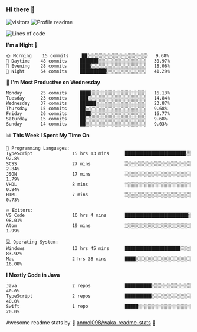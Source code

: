 ### Hi there 👋  
![visitors](https://visitor-badge.laobi.icu/badge?page_id=leverglowh) ![Profile readme](https://github.com/leverglowh/leverglowh/workflows/Profile%20readme/badge.svg?branch=master)

<!--START_SECTION:waka-->
![Lines of code](https://img.shields.io/badge/From%20Hello%20World%20I%27ve%20Written-21070%20lines%20of%20code-blue)

**I'm a Night 🦉** 

```text
🌞 Morning    15 commits     ██░░░░░░░░░░░░░░░░░░░░░░░   9.68% 
🌆 Daytime    48 commits     ███████░░░░░░░░░░░░░░░░░░   30.97% 
🌃 Evening    28 commits     ████░░░░░░░░░░░░░░░░░░░░░   18.06% 
🌙 Night      64 commits     ██████████░░░░░░░░░░░░░░░   41.29%

```
📅 **I'm Most Productive on Wednesday** 

```text
Monday       25 commits     ████░░░░░░░░░░░░░░░░░░░░░   16.13% 
Tuesday      23 commits     ███░░░░░░░░░░░░░░░░░░░░░░   14.84% 
Wednesday    37 commits     ██████░░░░░░░░░░░░░░░░░░░   23.87% 
Thursday     15 commits     ██░░░░░░░░░░░░░░░░░░░░░░░   9.68% 
Friday       26 commits     ████░░░░░░░░░░░░░░░░░░░░░   16.77% 
Saturday     15 commits     ██░░░░░░░░░░░░░░░░░░░░░░░   9.68% 
Sunday       14 commits     ██░░░░░░░░░░░░░░░░░░░░░░░   9.03%

```


📊 **This Week I Spent My Time On** 

```text
💬 Programming Languages: 
TypeScript               15 hrs 13 mins      ███████████████████████░░   92.8% 
SCSS                     27 mins             ░░░░░░░░░░░░░░░░░░░░░░░░░   2.84% 
JSON                     17 mins             ░░░░░░░░░░░░░░░░░░░░░░░░░   1.79% 
VHDL                     8 mins              ░░░░░░░░░░░░░░░░░░░░░░░░░   0.84% 
HTML                     7 mins              ░░░░░░░░░░░░░░░░░░░░░░░░░   0.73%

🔥 Editors: 
VS Code                  16 hrs 4 mins       ████████████████████████░   98.01% 
Atom                     19 mins             ░░░░░░░░░░░░░░░░░░░░░░░░░   1.99%

💻 Operating System: 
Windows                  13 hrs 45 mins      █████████████████████░░░░   83.92% 
Mac                      2 hrs 38 mins       ████░░░░░░░░░░░░░░░░░░░░░   16.08%

```

**I Mostly Code in Java** 

```text
Java                     2 repos             ██████████░░░░░░░░░░░░░░░   40.0% 
TypeScript               2 repos             ██████████░░░░░░░░░░░░░░░   40.0% 
Swift                    1 repo              █████░░░░░░░░░░░░░░░░░░░░   20.0%

```



<!--END_SECTION:waka-->


Awesome readme stats by :star2: [anmol098/waka-readme-stats](https://github.com/anmol098/waka-readme-stats) :star2:
